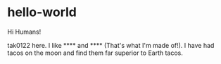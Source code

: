 # hello-world

Hi Humans!

tak0122 here. I like **** and **** (That's what I'm made of!).
I have had tacos on the moon and find them far superior to Earth tacos.
